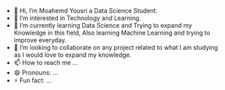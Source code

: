 - 👋 Hi, I’m Moahemd Yousri a Data Science Student.
- 👀 I’m interested in Technology and Learning.
- 🌱 I’m currently learning Data Science and Trying to expand my Knowledge in this field, Also learning Machine Learning and trying to improve everyday.
- 💞️ I’m looking to collaborate on any project related to what I am studying as I would love to expand my knowledge.
- 📫 How to reach me ...
- 😄 Pronouns: ...
- ⚡ Fun fact: ...

<!---
MohamedYousri10/MohamedYousri10 is a ✨ special ✨ repository because its `README.md` (this file) appears on your GitHub profile.
You can click the Preview link to take a look at your changes.
--->
